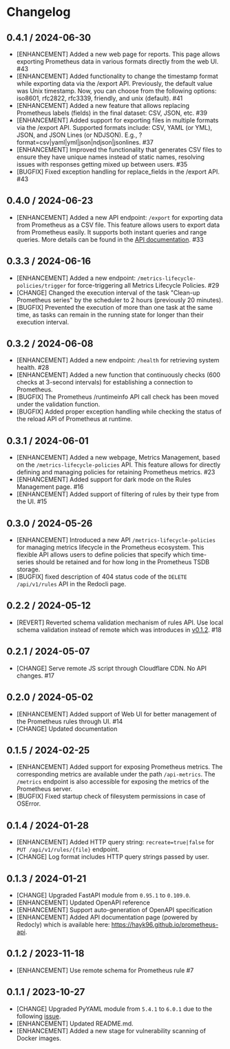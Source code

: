 # Changelog

## 0.4.1 / 2024-06-30

* [ENHANCEMENT] Added a new web page for reports. This page allows exporting Prometheus data in various formats directly from the web UI. #43
* [ENHANCEMENT] Added functionality to change the timestamp format while exporting data via the /export API. Previously, the default value was Unix timestamp. Now, you can choose from the following options: iso8601, rfc2822, rfc3339, friendly, and unix (default). #41
* [ENHANCEMENT] Added a new feature that allows replacing Prometheus labels (fields) in the final dataset: CSV, JSON, etc. #39
* [ENHANCEMENT] Added support for exporting files in multiple formats via the /export API. Supported formats include: CSV, YAML (or YML), JSON, and JSON Lines (or NDJSON). E.g., ?format=csv|yaml|yml|json|ndjson|jsonlines. #37
* [ENHANCEMENT] Improved the functionality that generates CSV files to ensure they have unique names instead of static names, resolving issues with responses getting mixed up between users. #35
* [BUGFIX] Fixed exception handling for replace_fields in the /export API. #43

## 0.4.0 / 2024-06-23

* [ENHANCEMENT] Added a new API endpoint: `/export` for exporting data from Prometheus as a CSV file. This feature allows users to export data from Prometheus easily. 
It supports both instant queries and range queries. More details can be found in the [API documentation](https://hayk96.github.io/prometheus-api/). #33

## 0.3.3 / 2024-06-16

* [ENHANCEMENT] Added a new endpoint: `/metrics-lifecycle-policies/trigger` for force-triggering all Metrics Lifecycle Policies. #29
* [CHANGE] Changed the execution interval of the task "Clean-up Prometheus series" by the scheduler to 2 hours (previously 20 minutes).
* [BUGFIX] Prevented the execution of more than one task at the same time, as tasks can remain in the running state for longer than their execution interval.

## 0.3.2 / 2024-06-08

* [ENHANCEMENT] Added a new endpoint: `/health` for retrieving system health. #28
* [ENHANCEMENT] Added a new function that continuously checks (600 checks at 3-second intervals) for establishing a connection to Prometheus.
* [BUGFIX] The Prometheus /runtimeinfo API call check has been moved under the validation function.
* [BUGFIX] Added proper exception handling while checking the status of the reload API of Prometheus at runtime.

## 0.3.1 / 2024-06-01

* [ENHANCEMENT] Added a new webpage, Metrics Management, based on the `/metrics-lifecycle-policies` API. This feature allows 
for directly defining and managing policies for retaining Prometheus metrics. #23
* [ENHANCEMENT] Added support for dark mode on the Rules Management page. #16
* [ENHANCEMENT] Added support of filtering of rules by their type from the UI. #15

## 0.3.0 / 2024-05-26

* [ENHANCEMENT] 
Introduced a new API `/metrics-lifecycle-policies` for managing metrics lifecycle in the Prometheus ecosystem. This 
flexible API allows users to define policies that specify which time-series should be retained and for how long in the 
Prometheus TSDB storage.
* [BUGFIX] fixed description of 404 status code of the `DELETE /api/v1/rules` API in the Redocli page.

## 0.2.2 / 2024-05-12

* [REVERT] Reverted schema validation mechanism of rules API. Use local schema validation instead of remote which was introduces in [v0.1.2](https://github.com/hayk96/prometheus-api/releases/tag/v0.1.2). #18

## 0.2.1 / 2024-05-07

* [CHANGE] Serve remote JS script through Cloudflare CDN. No API changes.  #17

## 0.2.0 / 2024-05-02

* [ENHANCEMENT] Added support of Web UI for better management of the Prometheus rules through UI. #14 
* [CHANGE] Updated documentation

## 0.1.5 / 2024-02-25

* [ENHANCEMENT] Added support for exposing Prometheus metrics. The corresponding metrics are available under the path 
`/api-metrics`. The `/metrics` endpoint is also accessible for exposing the metrics of the Prometheus server.
* [BUGFIX] Fixed startup check of filesystem permissions in case of OSError.  

## 0.1.4 / 2024-01-28

* [ENHANCEMENT] Added HTTP query string: `recreate=true|false` for `PUT /api/v1/rules/{file}` endpoint.
* [CHANGE] Log format includes HTTP query strings passed by user.

## 0.1.3 / 2024-01-21

* [CHANGE] Upgraded FastAPI module from `0.95.1` to `0.109.0`.
* [ENHANCEMENT] Updated OpenAPI reference
* [ENHANCEMENT] Support auto-generation of OpenAPI specification
* [ENHANCEMENT] Added API documentation page (powered by Redocly) which is available here: https://hayk96.github.io/prometheus-api.

## 0.1.2 / 2023-11-18

* [ENHANCEMENT] Use remote schema for Prometheus rule #7

## 0.1.1 / 2023-10-27

* [CHANGE] Upgraded PyYAML module from `5.4.1` to `6.0.1` due to the following [issue](https://github.com/yaml/pyyaml/issues/724).
* [ENHANCEMENT] Updated README.md.
* [ENHANCEMENT] Added a new stage for vulnerability scanning of Docker images.
